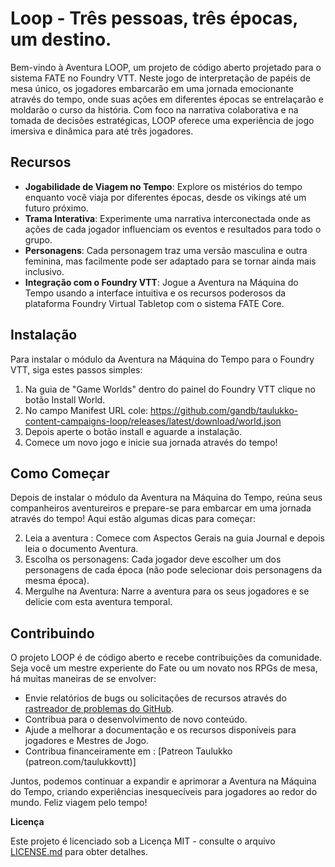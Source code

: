 
# Loop - Três pessoas, três épocas, um destino.

Bem-vindo à Aventura LOOP, um projeto de código aberto projetado para o sistema FATE no Foundry VTT. Neste jogo de interpretação de papéis de mesa único, os jogadores embarcarão em uma jornada emocionante através do tempo, onde suas ações em diferentes épocas se entrelaçarão e moldarão o curso da história. Com foco na narrativa colaborativa e na tomada de decisões estratégicas, LOOP oferece uma experiência de jogo imersiva e dinâmica para até três jogadores.

## Recursos

- **Jogabilidade de Viagem no Tempo**: Explore os mistérios do tempo enquanto você viaja por diferentes épocas, desde os vikings até um futuro próximo.
- **Trama Interativa**: Experimente uma narrativa interconectada onde as ações de cada jogador influenciam os eventos e resultados para todo o grupo.
- **Personagens**: Cada personagem traz uma versão masculina e outra feminina, mas facilmente pode ser adaptado para se tornar ainda mais inclusivo.
- **Integração com o Foundry VTT**: Jogue a Aventura na Máquina do Tempo usando a interface intuitiva e os recursos poderosos da plataforma Foundry Virtual Tabletop com o sistema FATE Core.

## Instalação

Para instalar o módulo da Aventura na Máquina do Tempo para o Foundry VTT, siga estes passos simples:

1. Na guia de "Game Worlds" dentro do painel do Foundry VTT clique no botão Install World.
2. No campo Manifest URL cole: https://github.com/gandb/taulukko-content-campaigns-loop/releases/latest/download/world.json
3. Depois aperte o botão install e aguarde a instalação.
4. Comece um novo jogo e inicie sua jornada através do tempo!

## Como Começar

Depois de instalar o módulo da Aventura na Máquina do Tempo, reúna seus companheiros aventureiros e prepare-se para embarcar em uma jornada através do tempo! Aqui estão algumas dicas para começar:

2. Leia a aventura : Comece com Aspectos Gerais na guia Journal e depois leia o documento Aventura.
2. Escolha os personagens: Cada jogador deve escolher um dos personagens de cada época (não pode selecionar dois personagens da mesma época).
3. Mergulhe na Aventura: Narre a aventura para os seus jogadores e se delicie com esta aventura temporal.

## Contribuindo

O projeto LOOP é de código aberto e recebe contribuições da comunidade. Seja você um mestre experiente do Fate ou um novato nos RPGs de mesa, há muitas maneiras de se envolver:

- Envie relatórios de bugs ou solicitações de recursos através do [rastreador de problemas do GitHub](https://github.com/your-username/timewarp-adventure/issues).
- Contribua para o desenvolvimento de novo conteúdo.
- Ajude a melhorar a documentação e os recursos disponíveis para jogadores e Mestres de Jogo.
- Contribua financeiramente em : [Patreon Taulukko (patreon.com/taulukkovtt)]

Juntos, podemos continuar a expandir e aprimorar a Aventura na Máquina do Tempo, criando experiências inesquecíveis para jogadores ao redor do mundo. Feliz viagem pelo tempo!

**Licença**

Este projeto é licenciado sob a Licença MIT - consulte o arquivo [LICENSE.md](LICENSE.md) para obter detalhes.

